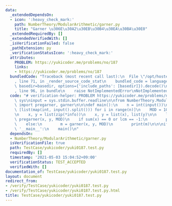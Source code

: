 ```yaml
---
data:
  _extendedDependsOn:
  - icon: ':heavy_check_mark:'
    path: NumberTheory/ModularArithmetic/garner.py
    title: "Garner \u306E\u30A2\u30EB\u30B4\u30EA\u30BA\u30E0"
  _extendedRequiredBy: []
  _extendedVerifiedWith: []
  _isVerificationFailed: false
  _pathExtension: py
  _verificationStatusIcon: ':heavy_check_mark:'
  attributes:
    PROBLEM: https://yukicoder.me/problems/no/187
    links:
    - https://yukicoder.me/problems/no/187
  bundledCode: "Traceback (most recent call last):\n  File \"/opt/hostedtoolcache/Python/3.10.5/x64/lib/python3.10/site-packages/onlinejudge_verify/documentation/build.py\"\
    , line 71, in _render_source_code_stat\n    bundled_code = language.bundle(stat.path,\
    \ basedir=basedir, options={'include_paths': [basedir]}).decode()\n  File \"/opt/hostedtoolcache/Python/3.10.5/x64/lib/python3.10/site-packages/onlinejudge_verify/languages/python.py\"\
    , line 96, in bundle\n    raise NotImplementedError\nNotImplementedError\n"
  code: "# verification-helper: PROBLEM https://yukicoder.me/problems/no/187\nimport\
    \ sys\ninput = sys.stdin.buffer.readline\n\nfrom NumberTheory.ModularArithmetic.garner\
    \ import pregarner, garner\n\n\ndef main():\n    n = int(input())\n    info =\
    \ [list(map(int, input().split())) for i in range(n)]\n    MOD = 10 ** 9 + 7\n\
    \n    x, y = list(zip(*info))\n    x, y = list(x), list(y)\n\n    lcm, x, y =\
    \ pregarner(x, y, MOD)\n    if sum(x) == 0 or lcm == -1:\n        print(lcm)\n\
    \    else:\n        m = garner(x, y, MOD)\n        print(m)\n\n\nif __name__ ==\
    \ '__main__':\n    main()\n"
  dependsOn:
  - NumberTheory/ModularArithmetic/garner.py
  isVerificationFile: true
  path: TestCase/yukicoder/yuki0187.test.py
  requiredBy: []
  timestamp: '2021-05-03 15:04:52+09:00'
  verificationStatus: TEST_ACCEPTED
  verifiedWith: []
documentation_of: TestCase/yukicoder/yuki0187.test.py
layout: document
redirect_from:
- /verify/TestCase/yukicoder/yuki0187.test.py
- /verify/TestCase/yukicoder/yuki0187.test.py.html
title: TestCase/yukicoder/yuki0187.test.py
---
```

